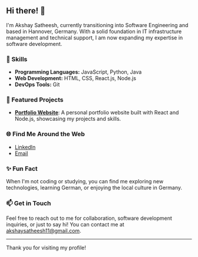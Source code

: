 ## Hi there! 👋

I'm Akshay Satheesh, currently transitioning into Software Engineering and based in Hannover, Germany. With a solid foundation in IT infrastructure management and technical support, I am now expanding my expertise in software development.

### 🚀 Skills
- **Programming Languages:** JavaScript, Python, Java
- **Web Development:** HTML, CSS, React.js, Node.js
- **DevOps Tools:** Git

### 🌟 Featured Projects
- [**Portfolio Website**](): A personal portfolio website built with React and Node.js, showcasing my projects and skills.

### 🌐 Find Me Around the Web
- [LinkedIn](https://www.linkedin.com/in/akshay-satheesh-8826b41b7)
- [Email](mailto:akshaysatheesh11@gmail.com)

### ✨ Fun Fact
When I'm not coding or studying, you can find me exploring new technologies, learning German, or enjoying the local culture in Germany.

### 📫 Get in Touch
Feel free to reach out to me for collaboration, software development inquiries, or just to say hi! You can contact me at akshaysatheesh11@gmail.com.

---

Thank you for visiting my profile!
